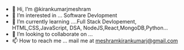 - 👋 Hi, I’m @kirankumarjmeshram
- 👀 I’m interested in ... Software Devlopment
- 🌱 I’m currently learning ....Full Stack Devlopement, HTML,CSS,JavaScript, DSA, NodeJS,React,MongoDB,Python...
- 💞️ I’m looking to collaborate on ...
- 📫 How to reach me ... mail me at meshramkirankumarj@gmail.com

<!---
kirankumarjmeshram/kirankumarjmeshram is a ✨ special ✨ repository because its `README.md` (this file) appears on your GitHub profile.
You can click the Preview link to take a look at your changes.
--->
